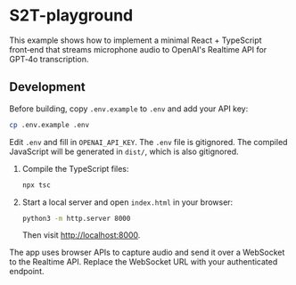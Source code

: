 # S2T-playground

This example shows how to implement a minimal React + TypeScript front‑end that
streams microphone audio to OpenAI's Realtime API for GPT‑4o transcription.

## Development

Before building, copy `.env.example` to `.env` and add your API key:
```bash
cp .env.example .env
```
Edit `.env` and fill in `OPENAI_API_KEY`. The `.env` file is gitignored.
The compiled JavaScript will be generated in `dist/`, which is also gitignored.

1. Compile the TypeScript files:
   ```bash
   npx tsc
   ```

2. Start a local server and open `index.html` in your browser:
   ```bash
   python3 -m http.server 8000
   ```
   Then visit <http://localhost:8000>.

The app uses browser APIs to capture audio and send it over a WebSocket to the
Realtime API. Replace the WebSocket URL with your authenticated endpoint.

